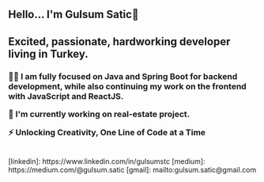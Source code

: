 <!DOCTYPE html>
<html>
<head>
<h2>Hello... I'm Gulsum Satic👋 </h2>
  <h2>Excited, passionate, hardworking developer living in Turkey. </h2>

</head>
<body>


<h3> 
     
👨‍💻 I am fully focused on Java and Spring Boot for backend development,
     while also continuing my work on the frontend with JavaScript and ReactJS.
     
🔭  I'm currently working on real-estate project.

⚡ Unlocking Creativity, One Line of Code at a Time</h3>


<br>
[linkedin]: https://www.linkedin.com/in/gulsumstc
[medium]: https://medium.com/@gulsum.satic
[gmail]: mailto:gulsum.satic@gmail.com
<br />

<p></p>


</body>
</html>
